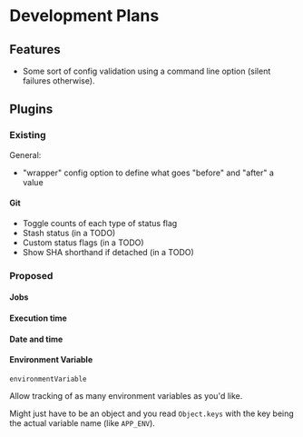 # Development Plans

## Features

- Some sort of config validation using a command line option (silent failures
  otherwise).

## Plugins

### Existing

General:

- "wrapper" config option to define what goes "before" and "after" a value

#### Git

- Toggle counts of each type of status flag
- Stash status (in a TODO)
- Custom status flags (in a TODO)
- Show SHA shorthand if detached (in a TODO)

### Proposed

#### Jobs

#### Execution time

#### Date and time

#### Environment Variable

`environmentVariable`

Allow tracking of as many environment variables as you'd like.

Might just have to be an object and you read `Object.keys` with the key being
the actual variable name (like `APP_ENV`).
